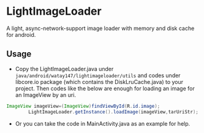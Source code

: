 # LightImageLoader
A light, async-network-support image loader with memory and disk cache for android.

## Usage
- Copy the LightImageLoader.java under ```java/android/watay147/lightimageloader/utils``` and codes under libcore.io package (which contains the DiskLruCache.java) to your project. Then codes like the below are enough for loading an image for an ImageView by an uri.
```java
ImageView imageView=(ImageView)findViewById(R.id.image);
        LightImageLoader.getInstance().loadImage(imageView,tarUriStr);
```
- Or you can take the code in MainActivity.java as an example for help.